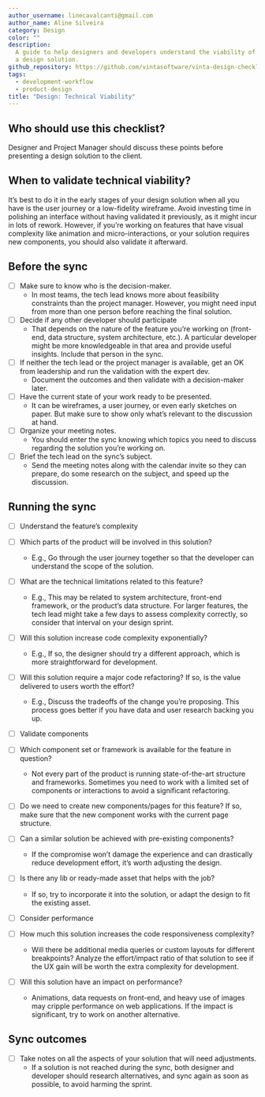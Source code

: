 ```yaml
---
author_username: linecavalcanti@gmail.com
author_name: Aline Silveira
category: Design
color: ""
description:
  A guide to help designers and developers understand the viability of
  a design solution.
github_repository: https://github.com/vintasoftware/vinta-design-checklists/tree/master/technical-viability
tags:
  - development-workflow
  - product-design
title: "Design: Technical Viability"
---
```


## Who should use this checklist?

Designer and Project Manager should discuss these points before presenting a design solution to the client.

## When to validate technical viability?

It’s best to do it in the early stages of your design solution when all you have is the user journey or a low-fidelity wireframe. Avoid investing time in polishing an interface without having validated it previously, as it might incur in lots of rework. However, if you’re working on features that have visual complexity like animation and micro-interactions, or your solution requires new components, you should also validate it afterward.

## Before the sync

- [ ] Make sure to know who is the decision-maker.
  - In most teams, the tech lead knows more about feasibility constraints than the project manager. However, you might need input from more than one person before reaching the final solution.
- [ ] Decide if any other developer should participate
  - That depends on the nature of the feature you’re working on (front-end, data structure, system architecture, etc.). A particular developer might be more knowledgeable in that area and provide useful insights. Include that person in the sync.
- [ ] If neither the tech lead or the project manager is available, get an OK from leadership and run the validation with the expert dev.
  - Document the outcomes and then validate with a decision-maker later.
- [ ] Have the current state of your work ready to be presented.
  - It can be wireframes, a user journey, or even early sketches on paper. But make sure to show only what’s relevant to the discussion at hand.
- [ ] Organize your meeting notes.
  - You should enter the sync knowing which topics you need to discuss regarding the solution you’re working on.
- [ ] Brief the tech lead on the sync’s subject.
  - Send the meeting notes along with the calendar invite so they can prepare, do some research on the subject, and speed up the discussion.

## Running the sync

- [ ] Understand the feature’s complexity
- [ ] Which parts of the product will be involved in this solution?
  - E.g., Go through the user journey together so that the developer can understand the scope of the solution.
- [ ] What are the technical limitations related to this feature?
  - E.g., This may be related to system architecture, front-end framework, or the product’s data structure. For larger features, the tech lead might take a few days to assess complexity correctly, so consider that interval on your design sprint.
- [ ] Will this solution increase code complexity exponentially?
  - E.g., If so, the designer should try a different approach, which is more straightforward for development.
- [ ] Will this solution require a major code refactoring? If so, is the value delivered to users worth the effort?

  - E.g., Discuss the tradeoffs of the change you’re proposing. This process goes better if you have data and user research backing you up.

- [ ] Validate components
- [ ] Which component set or framework is available for the feature in question?
  - Not every part of the product is running state-of-the-art structure and frameworks. Sometimes you need to work with a limited set of components or interactions to avoid a significant refactoring.
- [ ] Do we need to create new components/pages for this feature?
      If so, make sure that the new component works with the current page structure.
- [ ] Can a similar solution be achieved with pre-existing components?
  - If the compromise won’t damage the experience and can drastically reduce development effort, it’s worth adjusting the design.
- [ ] Is there any lib or ready-made asset that helps with the job?

  - If so, try to incorporate it into the solution, or adapt the design to fit the existing asset.

- [ ] Consider performance
- [ ] How much this solution increases the code responsiveness complexity?

  - Will there be additional media queries or custom layouts for different breakpoints? Analyze the effort/impact ratio of that solution to see if the UX gain will be worth the extra complexity for development.

- [ ] Will this solution have an impact on performance?
  - Animations, data requests on front-end, and heavy use of images may cripple performance on web applications. If the impact is significant, try to work on another alternative.

## Sync outcomes

- [ ] Take notes on all the aspects of your solution that will need adjustments.
  - If a solution is not reached during the sync, both designer and developer should research alternatives, and sync again as soon as possible, to avoid harming the sprint.
